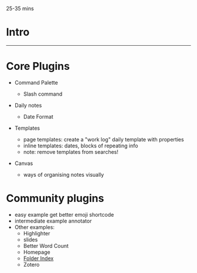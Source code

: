 25-35 mins
# Intro 

---
# Core Plugins

- Command Palette
	- Slash command
- Daily notes
	- Date Format
- Templates
	- page templates: create a "work log" daily template with properties
	- inline templates: dates, blocks of repeating info
	- note: remove templates from searches!

- Canvas
	- ways of organising notes visually
# Community plugins
- easy example get better emoji shortcode
- intermediate example annotator
- Other examples:
	- Highlighter
	- slides
	- Better Word Count
	- Homepage
	- [Folder Index](obsidian://show-plugin?id=obsidian-folder-index)
	- Zotero

